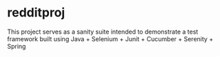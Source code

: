 # redditproj
This project serves as a sanity suite intended to demonstrate a test framework built using Java + Selenium + Junit + Cucumber + Serenity + Spring
